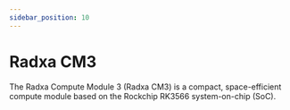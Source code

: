 ```yaml
---
sidebar_position: 10
---
```


# Radxa CM3

The Radxa Compute Module 3 (Radxa CM3) is a compact, space-efficient compute module based on the Rockchip RK3566 system-on-chip (SoC).

<DocCardList />
